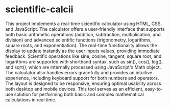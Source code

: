 # scientific-calcii
This project implements a real-time scientific calculator using HTML, CSS, and JavaScript. The calculator offers a user-friendly interface that supports both basic arithmetic operations (addition, subtraction, multiplication, and division) and advanced scientific functions (trigonometry, logarithms, square roots, and exponentiation). The real-time functionality allows the display to update instantly as the user inputs values, providing immediate feedback. Scientific operations like sine, cosine, tangent, square root, and logarithms are supported with shorthand syntax, such as sin(), cos(), log(), and sqrt(), which are internally processed using JavaScript's Math object. The calculator also handles errors gracefully and provides an intuitive experience, including keyboard support for both numbers and operators. The layout is designed to be responsive, ensuring optimal usability across both desktop and mobile devices. This tool serves as an efficient, easy-to-use solution for performing both basic and complex mathematical calculations in real time.
